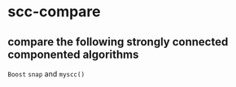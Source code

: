 # scc-compare

## compare the following strongly connected componented algorithms

`Boost`
`snap`
and 
`myscc()`